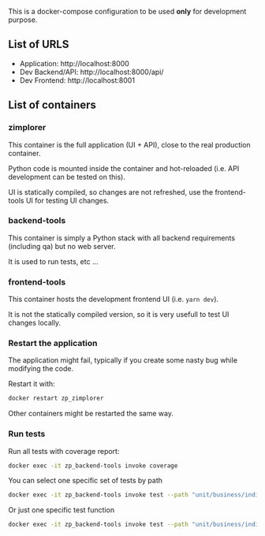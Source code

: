 This is a docker-compose configuration to be used **only** for development purpose.

## List of URLS

- Application: http://localhost:8000
- Dev Backend/API: http://localhost:8000/api/
- Dev Frontend: http://localhost:8001

## List of containers

### zimplorer

This container is the full application (UI + API), close to the real production container.

Python code is mounted inside the container and hot-reloaded (i.e. API development can be tested on this).

UI is statically compiled, so changes are not refreshed, use the frontend-tools UI for testing UI changes.

### backend-tools

This container is simply a Python stack with all backend requirements (including qa) but no web server.

It is used to run tests, etc ...

### frontend-tools

This container hosts the development frontend UI (i.e. `yarn dev`).

It is not the statically compiled version, so it is very usefull to test UI changes locally.

### Restart the application

The application might fail, typically if you create some nasty bug while modifying the code.

Restart it with:

```sh
docker restart zp_zimplorer
```

Other containers might be restarted the same way.

### Run tests

Run all tests with coverage report:

```sh
docker exec -it zp_backend-tools invoke coverage
```

You can select one specific set of tests by path

```sh
docker exec -it zp_backend-tools invoke test --path "unit/business/indicators/test_indicators.py"
```

Or just one specific test function

```sh
docker exec -it zp_backend-tools invoke test --path "unit/business/indicators/test_indicators.py" --args "-k test_no_input"
```